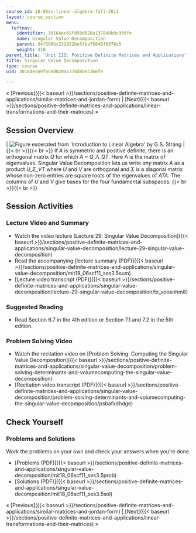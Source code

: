 ```yaml
---
course_id: 18-06sc-linear-algebra-fall-2011
layout: course_section
menu:
  leftnav:
    identifier: 30164ec69f858d020a1378d8b9c366fe
    name: Singular Value Decomposition
    parent: 34f596bc232822be5fba75646f6970c5
    weight: 410
parent_title: 'Unit III: Positive Definite Matrices and Applications'
title: Singular Value Decomposition
type: course
uid: 30164ec69f858d020a1378d8b9c366fe

---
```


« [Previous]({{< baseurl >}}/sections/positive-definite-matrices-and-applications/similar-matrices-and-jordan-form) | [Next]({{< baseurl >}}/sections/positive-definite-matrices-and-applications/linear-transformations-and-their-matrices) »

Session Overview
----------------

| ![Figure excerpted from 'Introduction to Linear Algebra' by G.S. Strang](/coursemedia/18-06sc-linear-algebra-fall-2011/319b1b83d1cce88496ae7e7fb923aec4_3_5.jpg) |  {{< br >}}{{< br >}} If _A_ is symmetric and positive definite, there is an orthogonal matrix _Q_ for which _A_ = _Q_Λ_QT_. Here Λ is the matrix of eigenvalues. Singular Value Decomposition lets us write _any_ matrix _A_ as a product _U_Σ_VT_ where _U_ and _V_ are orthogonal and Σ is a diagonal matrix whose non-zero entries are square roots of the eigenvalues of _ATA_. The columns of _U_ and _V_ give bases for the four fundamental subspaces. {{< br >}}{{< br >}}  

Session Activities
------------------

### Lecture Video and Summary

*   Watch the video lecture [Lecture 29: Singular Value Decomposition]({{< baseurl >}}/sections/positive-definite-matrices-and-applications/singular-value-decomposition/lecture-29-singular-value-decomposition)
*   Read the accompanying [lecture summary (PDF)]({{< baseurl >}}/sections/positive-definite-matrices-and-applications/singular-value-decomposition/mit18_06scf11_ses3.5sum)
*   [Lecture video transcript (PDF)]({{< baseurl >}}/sections/positive-definite-matrices-and-applications/singular-value-decomposition/lecture-29-singular-value-decomposition/tx_voosnhm8)

### Suggested Reading

*   Read Section 6.7 in the 4th edition or Section 7.1 and 7.2 in the 5th edition.

### Problem Solving Video

*   Watch the recitation video on [Problem Solving: Computing the Singular Value Decomposition]({{< baseurl >}}/sections/positive-definite-matrices-and-applications/singular-value-decomposition/problem-solving-determinants-and-volumecomputing-the-singular-value-decomposition)
*   [Recitation video transcript (PDF)]({{< baseurl >}}/sections/positive-definite-matrices-and-applications/singular-value-decomposition/problem-solving-determinants-and-volumecomputing-the-singular-value-decomposition/psbafxdhdge)

Check Yourself
--------------

### Problems and Solutions

Work the problems on your own and check your answers when you're done.

*   [Problems (PDF)]({{< baseurl >}}/sections/positive-definite-matrices-and-applications/singular-value-decomposition/mit18_06scf11_ses3.5prob)
*   [Solutions (PDF)]({{< baseurl >}}/sections/positive-definite-matrices-and-applications/singular-value-decomposition/mit18_06scf11_ses3.5sol)

« [Previous]({{< baseurl >}}/sections/positive-definite-matrices-and-applications/similar-matrices-and-jordan-form) | [Next]({{< baseurl >}}/sections/positive-definite-matrices-and-applications/linear-transformations-and-their-matrices) »